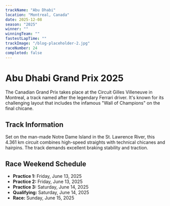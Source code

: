 ```yaml
---
trackName: "Abu Dhabi"
location: "Montreal, Canada"
date: 2025-12-08
season: "2025"
winner: ""
winningTeam: ""
fastestLapTime: ""
trackImage: "/blog-placeholder-2.jpg"
raceNumber: 24
completed: false
---
```


# Abu Dhabi Grand Prix 2025

The Canadian Grand Prix takes place at the Circuit Gilles Villeneuve in Montreal, a track named after the legendary Ferrari driver. It's known for its challenging layout that includes the infamous "Wall of Champions" on the final chicane.

## Track Information

Set on the man-made Notre Dame Island in the St. Lawrence River, this 4.361 km circuit combines high-speed straights with technical chicanes and hairpins. The track demands excellent braking stability and traction.

## Race Weekend Schedule

- **Practice 1:** Friday, June 13, 2025
- **Practice 2:** Friday, June 13, 2025
- **Practice 3:** Saturday, June 14, 2025
- **Qualifying:** Saturday, June 14, 2025
- **Race:** Sunday, June 15, 2025
